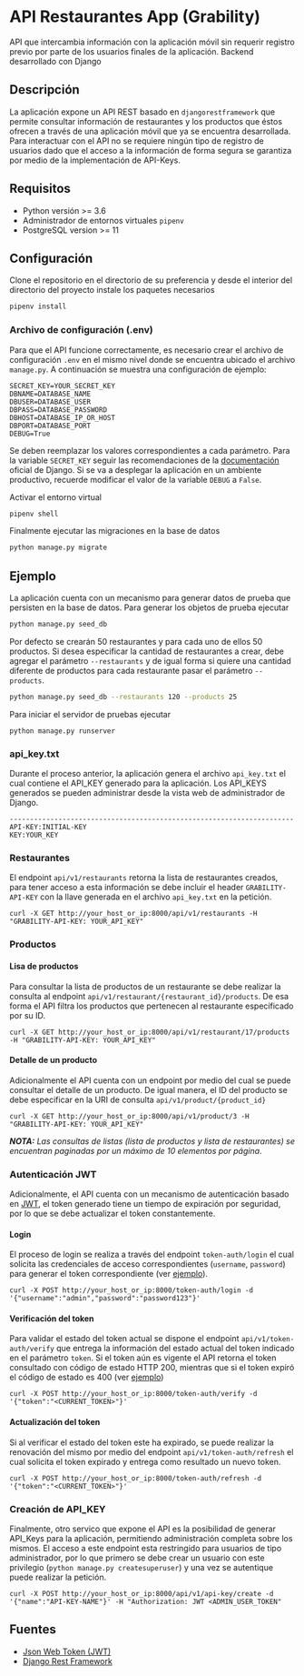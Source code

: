 # API Restaurantes App (Grability)

API que intercambia información con la aplicación móvil sin requerir registro previo por parte de los usuarios finales de la aplicación. Backend desarrollado con Django

## Descripción

La aplicación expone un API REST basado en `djangorestframework` que permite consultar información de restaurantes y los productos que éstos ofrecen a través de una aplicación móvil que ya se encuentra desarrollada. Para interactuar con el API no se requiere ningún tipo de registro de usuarios dado que el acceso a la información de forma segura se garantiza por medio de la implementación de API-Keys.

## Requisitos
* Python versión >= 3.6
* Administrador de entornos virtuales `pipenv`
* PostgreSQL version >= 11

## Configuración

Clone el repositorio en el directorio de su preferencia y desde el interior del directorio del proyecto instale los paquetes necesarios

```bash
pipenv install
```

### Archivo de configuración (.env)
Para que el API funcione correctamente, es necesario crear el archivo de configuración `.env` en el mismo nivel donde se encuentra ubicado el archivo `manage.py`. A continuación se muestra una configuración de ejemplo:
```
SECRET_KEY=YOUR_SECRET_KEY
DBNAME=DATABASE_NAME
DBUSER=DATABASE_USER
DBPASS=DATABASE_PASSWORD
DBHOST=DATABASE_IP_OR_HOST
DBPORT=DATABASE_PORT
DEBUG=True
```
Se deben reemplazar los valores correspondientes a cada parámetro. Para la variable `SECRET_KEY` seguir las recomendaciones de la [documentación](https://docs.djangoproject.com/en/3.0/ref/settings/) oficial de Django. Si se va a desplegar la aplicación en un ambiente productivo, recuerde modificar el valor de la variable `DEBUG` a `False`.

Activar el entorno virtual

```bash
pipenv shell
```

Finalmente ejecutar las migraciones en la base de datos
```bash
python manage.py migrate
```
## Ejemplo

La aplicación cuenta con un mecanismo para generar datos de prueba que persisten en la base de datos. Para generar los objetos de prueba ejecutar

```bash
python manage.py seed_db
```

Por defecto se crearán 50 restaurantes y para cada uno de ellos 50 productos. Si desea especificar la cantidad de restaurantes a crear, debe agregar el parámetro  `--restaurants` y de igual forma si quiere una cantidad diferente de productos para cada restaurante pasar el parámetro `--products`. 

```bash
python manage.py seed_db --restaurants 120 --products 25
```

Para iniciar el servidor de pruebas ejecutar

```
python manage.py runserver
```

### api_key.txt

Durante el proceso anterior, la aplicación genera el archivo `api_key.txt` el cual contiene el API_KEY generado para la aplicación. Los API_KEYS generados se pueden administrar desde la vista web de administrador de Django.

```
----------------------------------------------------------------------
API-KEY:INITIAL-KEY
KEY:YOUR_KEY
```

### Restaurantes

El endpoint `api/v1/restaurants` retorna la lista de restaurantes creados, para tener acceso a esta información se debe incluir el header `GRABILITY-API-KEY` con la llave generada en el archivo `api_key.txt` en la petición.

```
curl -X GET http://your_host_or_ip:8000/api/v1/restaurants -H "GRABILITY-API-KEY: YOUR_API_KEY"
```

### Productos

#### Lisa de productos

Para consultar la lista de productos de un restaurante se debe realizar la consulta al endpoint `api/v1/restaurant/{restaurant_id}/products`. De esa forma el API filtra los productos que pertenecen al restaurante específicado por su ID.

```
curl -X GET http://your_host_or_ip:8000/api/v1/restaurant/17/products -H "GRABILITY-API-KEY: YOUR_API_KEY"
```

#### Detalle de un producto

Adicionalmente el API cuenta con un endpoint por medio del cual se puede consultar el detalle de un producto. De igual manera, el ID del producto se debe especificar en la URI de consulta `api/v1/product/{product_id}`

```
curl -X GET http://your_host_or_ip:8000/api/v1/product/3 -H "GRABILITY-API-KEY: YOUR_API_KEY"
```

**_NOTA:_** _Las consultas de listas (lista de productos y lista de restaurantes) se encuentran paginadas por un máximo de 10 elementos por página_.

### Autenticación JWT

Adicionalmente, el API cuenta con un mecanismo de autenticación basado en [JWT](https://jwt.io/introduction/), el token generado tiene un tiempo de expiración por seguridad, por lo que se debe actualizar el token constantemente.

#### Login

El proceso de login se realiza a través del endpoint `token-auth/login` el cual solicita las credenciales de acceso correspondientes (`username`, `password`) para generar el token correspondiente (ver [ejemplo](https://drive.google.com/file/d/15KhZ4O37tWlXXETvoE4k1iyWTJoNy_ND/view?usp=sharing)).

```
curl -X POST http://your_host_or_ip:8000/token-auth/login -d '{"username":"admin","password":"password123"}'
```



#### Verificación del token

Para validar el estado del token actual se dispone el endpoint `api/v1/token-auth/verify` que entrega la información del estado actual del token indicado en el parámetro `token`.  Si el token aún es vigente el API retorna el token consultado con código de estado HTTP 200, mientras que si el token expiró el código de estado es 400 (ver [ejemplo](https://drive.google.com/file/d/1-9eaLtHZi9qVL2eU5-MHQfGbPr0kZhFV/view?usp=sharing))

```
curl -X POST http://your_host_or_ip:8000/token-auth/verify -d '{"token":"<CURRENT_TOKEN>"}'
```



#### Actualización del token

Si al verificar el estado del token este ha expirado, se puede realizar la renovación del mismo por medio del endpoint `api/v1/token-auth/refresh` el cual solicita el token expirado y entrega como resultado un nuevo token.

```
curl -X POST http://your_host_or_ip:8000/token-auth/refresh -d '{"token":"<CURRENT_TOKEN>"}'
```



### Creación de API_KEY

Finalmente, otro servico que expone el API es la posibilidad de generar API_Keys para la aplicación, permitiendo administración completa sobre los mismos. El acceso a este endpoint esta restringido para usuarios de tipo administrador, por lo que primero se debe crear un usuario con este privilegio (`python manage.py createsuperuser`) y una vez se autentique puede realizar la petición.

```
curl -X POST http://your_host_or_ip:8000/api/v1/api-key/create -d '{"name":"API-KEY-NAME"}' -H "Authorization: JWT <ADMIN_USER_TOKEN"
```



## Fuentes

* [Json Web Token (JWT)](https://jwt.io/)
* [Django Rest Framework](https://www.django-rest-framework.org/)